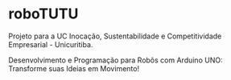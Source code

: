 # roboTUTU
Projeto para a UC Inocação, Sustentabilidade e Competitividade Empresarial - Unicuritiba.

Desenvolvimento e Programação para Robôs com Arduino UNO: Transforme suas Ideias em Movimento!
